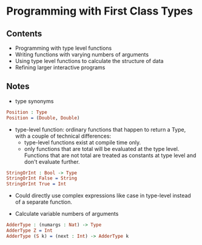 # Programming with First Class Types

## Contents

- Programming with type level functions
- Writing functions with varying numbers of arguments
- Using type level functions to calculate the structure of data
- Refining larger interactive programs

## Notes

- type synonyms

```idris
Position : Type
Position = (Double, Double)
```

- type-level function: ordinary functions that happen to return a Type, with a couple of technical differences:
  - type-level functions exist at compile time only.
  - only functions that are total will be evaluated at the type level. Functions that are not total are treated as constants at type level and don't evaluate further.

```idris
StringOrInt : Bool -> Type
StringOrInt False = String
StringOrInt True = Int
```

- Could directly use complex expressions like case in type-level instead of a separate function.

- Calculate variable numbers of arguments

```idris
AdderType : (numargs : Nat) -> Type
AdderType Z = Int
AdderType (S k) = (next : Int) -> AdderType k
```
